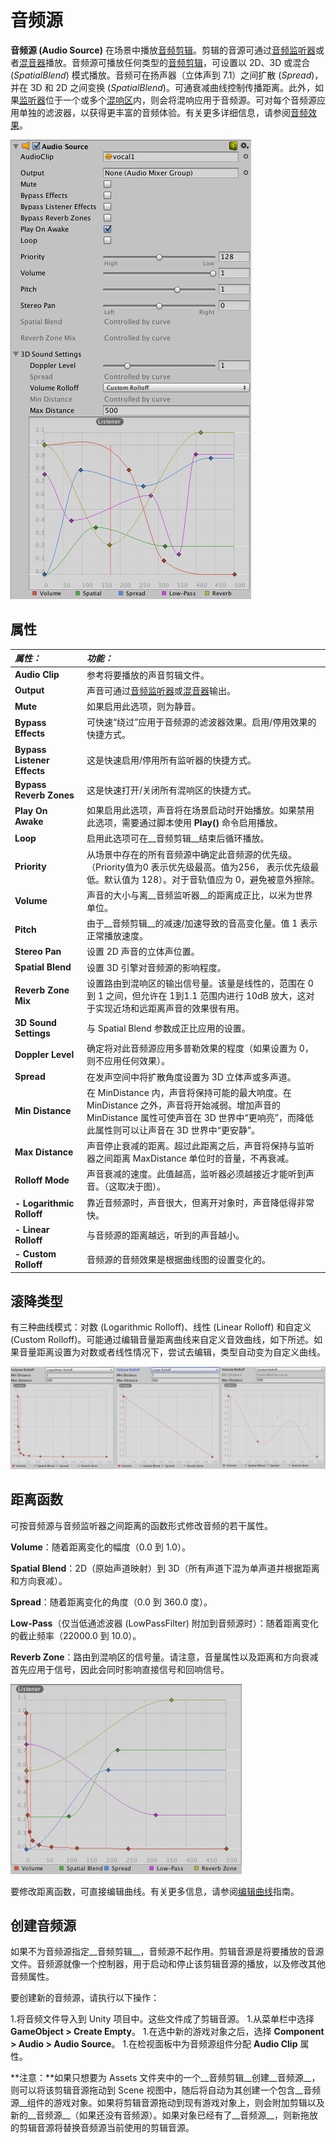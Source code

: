音频源
============


__音频源 (Audio Source)__ 在场景中播放[音频剪辑](class-AudioClip.html)。剪辑的音源可通过[音频监听器](class-AudioListener.html)或者[混音器](class-AudioMixer.html)播放。音频源可播放任何类型的[音频剪辑](class-AudioClip.html)，可设置以 2D、3D 或混合 (_SpatialBlend_) 模式播放。音频可在扬声器（立体声到 7.1）之间扩散 (_Spread_)，并在 3D 和 2D 之间变换 (_SpatialBlend_)。可通衰减曲线控制传播距离。此外，如果[监听器](class-AudioListener.html)位于一个或多个[混响区](class-AudioReverbZone.html)内，则会将混响应用于音频源。可对每个音频源应用单独的滤波器，以获得更丰富的音频体验。有关更多详细信息，请参阅[音频效果](class-AudioEffect.html)。

![](../uploads/Main/AudioSourceInspector.png) 

属性
----------

|**_属性：_** |**_功能：_** |
|:---|:---|
|__Audio Clip__ |参考将要播放的声音剪辑文件。 |
|__Output__ |声音可通过[音频监听器](class-AudioListener.html)或[混音器](class-AudioMixer.html)输出。 |
|__Mute__ |如果启用此选项，则为静音。 |
|__Bypass Effects__ |可快速“绕过”应用于音频源的滤波器效果。启用/停用效果的快捷方式。|
|__Bypass Listener Effects__ |这是快速启用/停用所有监听器的快捷方式。|
|__Bypass Reverb Zones__ |这是快速打开/关闭所有混响区的快捷方式。|
|__Play On Awake__ |如果启用此选项，声音将在场景启动时开始播放。如果禁用此选项，需要通过脚本使用 __Play()__ 命令启用播放。 |
|__Loop__ |启用此选项可在__音频剪辑__结束后循环播放。 |
|__Priority__ |从场景中存在的所有音频源中确定此音频源的优先级。（Priority值为0 表示优先级最高。值为256， 表示优先级最低。默认值为 128）。对于音轨值应为 0，避免被意外擦除。|
|__Volume__ |声音的大小与离__音频监听器__的距离成正比，以米为世界单位。 |
|__Pitch__ |由于__音频剪辑__的减速/加速导致的音高变化量。值 1 表示正常播放速度。 |
|__Stereo Pan__ |设置 2D 声音的立体声位置。 |
|__Spatial Blend__ |设置 3D 引擎对音频源的影响程度。 |
|__Reverb Zone Mix__ |设置路由到混响区的输出信号量。该量是线性的，范围在 0 到 1 之间，但允许在 1到1.1 范围内进行 10dB 放大，这对于实现近场和远距离声音的效果很有用。 |
|__**3D Sound Settings**__|与 Spatial Blend 参数成正比应用的设置。|
|__Doppler Level__ |确定将对此音频源应用多普勒效果的程度（如果设置为 0，则不应用任何效果）。|
|__Spread__ |在发声空间中将扩散角度设置为 3D 立体声或多声道。 |
|__Min Distance__ |在 MinDistance 内，声音将保持可能的最大响度。在 MinDistance 之外，声音将开始减弱。增加声音的 MinDistance 属性可使声音在 3D 世界中“更响亮”，而降低此属性则可以让声音在 3D 世界中“更安静”。|
|__Max Distance__ |声音停止衰减的距离。超过此距离之后，声音将保持与监听器之间距离 MaxDistance 单位时的音量，不再衰减。|
|__Rolloff Mode__ |声音衰减的速度。此值越高，监听器必须越接近才能听到声音。（这取决于图）。|
|__- Logarithmic Rolloff__ |靠近音频源时，声音很大，但离开对象时，声音降低得非常快。|
|__- Linear Rolloff__ |与音频源的距离越远，听到的声音越小。|
|__- Custom Rolloff__ |音频源的音频效果是根据曲线图的设置变化的。|


滚降类型
----------------

有三种曲线模式：对数 (Logarithmic Rolloff)、线性 (Linear Rolloff) 和自定义 (Custom Rolloff)。可能通过编辑音量距离曲线来自定义音效曲线，如下所述。如果音量距离设置为对数或者线性情况下，尝试去编辑，类型自动变为自定义曲线。


![音频源支持的曲线模式](../uploads/Main/TypesOfRollOff.png)

距离函数
------------------


可按音频源与音频监听器之间距离的函数形式修改音频的若干属性。

**Volume**：随着距离变化的幅度（0.0 到 1.0）。

**Spatial Blend**：2D（原始声道映射）到 3D（所有声道下混为单声道并根据距离和方向衰减）。

**Spread**：随着距离变化的角度（0.0 到 360.0 度）。

**Low-Pass**（仅当低通滤波器 (LowPassFilter) 附加到音频源时）：随着距离变化的截止频率（22000.0 到 10.0）。

**Reverb Zone**：路由到混响区的信号量。请注意，音量属性以及距离和方向衰减首先应用于信号，因此会同时影响直接信号和回响信号。


![音量 (Volume)、空间混合 (Spatial Blend)、扩散 (Spread)、低通 (Low-Pass) 音频滤波器和混响区混合 (Reverb Zone Mix) 的距离函数。当前与音频监听器的距离在图中用红色竖线标记。](../uploads/Main/AudioDistanceFunctions.png)

要修改距离函数，可直接编辑曲线。有关更多信息，请参阅[编辑曲线](EditingCurves.html)指南。

创建音频源
----------------------


如果不为音频源指定__音频剪辑__，音频源不起作用。剪辑音源是将要播放的音源文件。音频源就像一个控制器，用于启动和停止该剪辑音源的播放，以及修改其他音频属性。

要创建新的音频源，请执行以下操作：

1.将音频文件导入到 Unity 项目中。这些文件成了剪辑音源。
1.从菜单栏中选择 __GameObject &gt; Create Empty__。
1.在选中新的游戏对象之后，选择 __Component &gt; Audio &gt; Audio Source__。
1.在检视面板中为音频源组件分配 __Audio Clip__ 属性。

**注意：**如果只想要为 Assets 文件夹中的一个__音频剪辑__创建__音频源__，则可以将该剪辑音源拖动到 Scene 视图中，随后将自动为其创建一个包含__音频源__组件的游戏对象。如果将剪辑音源拖动到现有游戏对象上，则会附加剪辑以及新的__音频源__（如果还没有音频源）。如果对象已经有了__音频源__，则新拖放的剪辑音源将替换音频源当前使用的剪辑音源。
